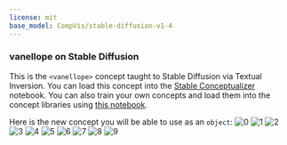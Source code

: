 ```yaml
---
license: mit
base_model: CompVis/stable-diffusion-v1-4
---
```

### vanellope on Stable Diffusion
This is the `<vanellope>` concept taught to Stable Diffusion via Textual Inversion. You can load this concept into the [Stable Conceptualizer](https://colab.research.google.com/github/huggingface/notebooks/blob/main/diffusers/stable_conceptualizer_inference.ipynb) notebook. You can also train your own concepts and load them into the concept libraries using [this notebook](https://colab.research.google.com/github/huggingface/notebooks/blob/main/diffusers/sd_textual_inversion_training.ipynb).

Here is the new concept you will be able to use as an `object`:
![<vanellope> 0](https://huggingface.co/sd-concepts-library/vanellope/resolve/main/concept_images/vanellope1.jpg)
![<vanellope> 1](https://huggingface.co/sd-concepts-library/vanellope/resolve/main/concept_images/vanellope5.jpg)
![<vanellope> 2](https://huggingface.co/sd-concepts-library/vanellope/resolve/main/concept_images/vanellope8.jpg)
![<vanellope> 3](https://huggingface.co/sd-concepts-library/vanellope/resolve/main/concept_images/vanellope15.png)
![<vanellope> 4](https://huggingface.co/sd-concepts-library/vanellope/resolve/main/concept_images/vanellope19.png)
![<vanellope> 5](https://huggingface.co/sd-concepts-library/vanellope/resolve/main/concept_images/vanellope4.jpg)
![<vanellope> 6](https://huggingface.co/sd-concepts-library/vanellope/resolve/main/concept_images/vanellope3.jpg)
![<vanellope> 7](https://huggingface.co/sd-concepts-library/vanellope/resolve/main/concept_images/vanellope13.png)
![<vanellope> 8](https://huggingface.co/sd-concepts-library/vanellope/resolve/main/concept_images/vanellope6.jpg)
![<vanellope> 9](https://huggingface.co/sd-concepts-library/vanellope/resolve/main/concept_images/vanellope12.jpg)

